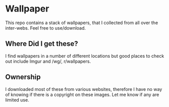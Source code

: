 
# Wallpaper
This repo contains a stack of wallpapers, that I collected from all over the inter-webs.
Feel free to use/download.
## Where Did I get these?
I find wallpapers in a number of different locations but good places to check out include Imgur and /wg/, r/wallpapers.
## Ownership
I downloaded most of these from various websites, therefore I have no way of knowing if there is a copyright on these images. Let me know if any are limited use.
